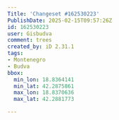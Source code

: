 ```yaml
---
Title: 'Changeset #162530223'
PublishDate: 2025-02-15T09:57:26Z
id: 162530223
user: Gisbudva
comment: trees
created_by: iD 2.31.1
tags:
- Montenegro
- Budva
bbox:
  min_lon: 18.8364141
  min_lat: 42.2875861
  max_lon: 18.8370636
  max_lat: 42.2881773

---
```

